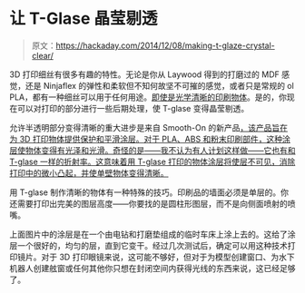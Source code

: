 # 让 T-Glase 晶莹剔透

> 原文：<https://hackaday.com/2014/12/08/making-t-glaze-crystal-clear/>

3D 打印细丝有很多有趣的特性。无论是你从 Laywood 得到的打磨过的 MDF 感觉，还是 Ninjaflex 的弹性和柔软但不知何故坚不可摧的感觉，或者只是常规的 ol PLA，都有一种细丝可以用于任何用途。[即使是光学清晰的印刷物体](http://taulman3d.com/t-glase-optics.html)。是的，你现在可以对打印的部分进行一些后期处理，使 T-glase 变得晶莹剔透。

允许半透明部分变得清晰的重大进步是来自 Smooth-On 的新产品[，该产品旨在为 3D 打印物体提供保护和平滑涂层。对于 PLA、ABS 和粉末印刷部件，这种涂层使物体变得有光泽和光滑。奇怪的是——我不认为有人计划这样做——它也有和 T-glase 一样的折射率。这意味着用 T-glase 打印的物体涂层将使层不可见，消除打印中的微小凸起，并使单壁物体变得清晰。](http://www.smooth-on.com/a149/NEW-XTC-3D-Brush-On-3D-Print-Coating/article_info.html)

用 T-glase 制作清晰的物体有一种特殊的技巧。印刷品的墙面必须是单层的。你还需要打印出完美的图层高度——你要找的是圆柱形图层，而不是向侧面喷射的喷嘴。

上面图片中的涂层是在一个由电钻和打磨垫组成的临时车床上涂上去的。这给了涂层一个很好的，均匀的层，直到它变干。经过几次测试后，确定可以用这种技术打印镜片。对于 3D 打印眼镜来说，这可能不够好，但对于为模型创建窗口、为水下机器人创建舷窗或任何其他你只想在封闭空间内获得光线的东西来说，这已经足够了。